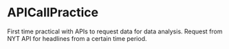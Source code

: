 # APICallPractice

First time practical with APIs to request data for data analysis. Request from NYT API for headlines from a certain time period.
